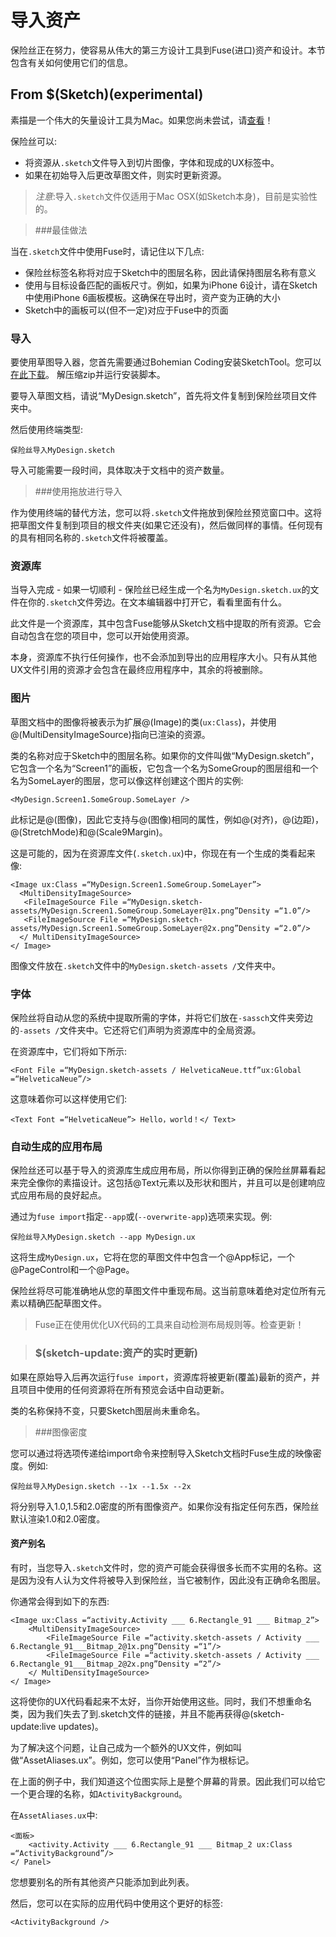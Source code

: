 # 导入资产

保险丝正在努力，使容易从伟大的第三方设计工具到Fuse(进口)资产和设计。本节包含有关如何使用它们的信息。

## From $(Sketch)(experimental)

素描是一个伟大的矢量设计工具为Mac。如果您尚未尝试，请<a href="https://www.sketchapp.com">查看</a>！

保险丝可以:

* 将资源从`.sketch`文件导入到切片图像，字体和现成的UX标签中。
* 如果在初始导入后更改草图文件，则实时更新资源。


> *注意*:导入`.sketch`文件仅适用于Mac OSX(如Sketch本身)，目前是实验性的。

> ###最佳做法

当在`.sketch`文件中使用Fuse时，请记住以下几点:


* 保险丝标签名称将对应于Sketch中的图层名称，因此请保持图层名称有意义
* 使用与目标设备匹配的画板尺寸。例如，如果为iPhone 6设计，请在Sketch中使用iPhone 6画板模板。这确保在导出时，资产变为正确的大小
* Sk​​etch中的画板可以(但不一定)对应于Fuse中的页面


### 导入

要使用草图导入器，您首先需要通过Bohemian Coding安装SketchTool。您可以<a href="https://bohemiancoding.com/sketch/tool/">在此下载</a>。
解压缩zip并运行安装脚本。

要导入草图文档，请说“MyDesign.sketch”，首先将文件复制到保险丝项目文件夹中。

然后使用终端类型:

	保险丝导入MyDesign.sketch

导入可能需要一段时间，具体取决于文档中的资产数量。

> ###使用拖放进行导入

作为使用终端的替代方法，您可以将`.sketch`文件拖放到保险丝预览窗口中。这将把草图文件复制到项目的根文件夹(如果它还没有)，然后做同样的事情。任何现有的具有相同名称的`.sketch`文件将被覆盖。

### 资源库 

当导入完成 - 如果一切顺利 - 保险丝已经生成一个名为`MyDesign.sketch.ux`的文件在你的`.sketch`文件旁边。在文本编辑器中打开它，看看里面有什么。

此文件是一个资源库，其中包含Fuse能够从Sketch文档中提取的所有资源。它会自动包含在您的项目中，您可以开始使用资源。

本身，资源库不执行任何操作，也不会添加到导出的应用程序大小。只有从其他UX文件引用的资源才会包含在最终应用程序中，其余的将被删除。


### 图片

草图文档中的图像将被表示为扩展@(Image)的类(`ux:Class`)，并使用@(MultiDensityImageSource)指向已渲染的资源。

类的名称对应于Sketch中的图层名称。如果你的文件叫做“MyDesign.sketch”，它包含一个名为“Screen1”的画板，它包含一个名为SomeGroup的图层组和一个名为SomeLayer的图层，您可以像这样创建这个图片的实例:

	<MyDesign.Screen1.SomeGroup.SomeLayer />

此标记是@(图像)，因此它支持与@(图像)相同的属性，例如@(对齐)，@(边距)，@(StretchMode)和@(Scale9Margin)。

这是可能的，因为在资源库文件(`.sketch.ux`)中，你现在有一个生成的类看起来像:

	<Image ux:Class =“MyDesign.Screen1.SomeGroup.SomeLayer”>
	  <MultiDensityImageSource>
	   <FileImageSource File =“MyDesign.sketch-assets/MyDesign.Screen1.SomeGroup.SomeLayer@1x.png”Density =“1.0”/>
	   <FileImageSource File =“MyDesign.sketch-assets/MyDesign.Screen1.SomeGroup.SomeLayer@2x.png”Density =“2.0”/>
	  </ MultiDensityImageSource>
	</ Image>

图像文件放在`.sketch`文件中的`MyDesign.sketch-assets /`文件夹中。

### 字体

保险丝将自动从您的系统中提取所需的字体，并将它们放在`-sassch`文件夹旁边的`-assets /`文件夹中。它还将它们声明为资源库中的全局资源。

在资源库中，它们将如下所示:

	<Font File =“MyDesign.sketch-assets / HelveticaNeue.ttf”ux:Global =“HelveticaNeue”/>

这意味着你可以这样使用它们:

	<Text Font =“HelveticaNeue”> Hello，world！</ Text>



### 自动生成的应用布局

保险丝还可以基于导入的资源库生成应用布局，所以你得到正确的保险丝屏幕看起来完全像你的素描设计。这包括@Text元素以及形状和图片，并且可以是创建响应式应用布局的良好起点。

通过为`fuse import`指定`--app`或(`--overwrite-app`)选项来实现。例:

	保险丝导入MyDesign.sketch --app MyDesign.ux

这将生成`MyDesign.ux`，它将在您的草图文件中包含一个@App标记，一个@PageControl和一个@Page。

保险丝将尽可能准确地从您的草图文件中重现布局。这当前意味着绝对定位所有元素以精确匹配草图文件。

> Fuse正在使用优化UX代码的工具来自动检测布局规则等。检查更新！

> ### $(sketch-update:资产的实时更新)

如果在原始导入后再次运行`fuse import`，资源库将被更新(覆盖)最新的资产，并且项目中使用的任何资源将在所有预览会话中自动更新。

类的名称保持不变，只要Sketch图层尚未重命名。

> ###图像密度

您可以通过将选项传递给import命令来控制导入Sketch文档时Fuse生成的映像密度。例如:

	保险丝导入MyDesign.sketch --1x --1.5x --2x

将分别导入1.0,1.5和2.0密度的所有图像资产。如果你没有指定任何东西，保险丝默认渲染1.0和2.0密度。

#### 资产别名

有时，当您导入`.sketch`文件时，您的资产可能会获得很多长而不实用的名称。这是因为没有人认为文件将被导入到保险丝，当它被制作，因此没有正确命名图层。

你通常会得到如下的东西:

	<Image ux:Class =“activity.Activity ___ 6.Rectangle_91 ___ Bitmap_2”>
		<MultiDensityImageSource>
			<FileImageSource File =“activity.sketch-assets / Activity ___ 6.Rectangle_91___Bitmap_2@1x.png”Density =“1”/>
			<FileImageSource File =“activity.sketch-assets / Activity ___ 6.Rectangle_91___Bitmap_2@2x.png”Density =“2”/>
		</ MultiDensityImageSource>
	</ Image>

这将使你的UX代码看起来不太好，当你开始使用这些。同时，我们不想重命名类，因为我们失去了到.sketch文件的链接，并且不能再获得@(sketch-update:live updates)。

为了解决这个问题，让自己成为一个额外的UX文件，例如叫做“AssetAliases.ux”。例如，您可以使用“Panel”作为根标记。

在上面的例子中，我们知道这个位图实际上是整个屏幕的背景。因此我们可以给它一个更合理的名称，如`ActivityBackground`。

在`AssetAliases.ux`中:

	<面板>
		<activity.Activity ___ 6.Rectangle_91 ___ Bitmap_2 ux:Class =“ActivityBackground”/>
	</ Panel>

您想要别名的所有其他资产只能添加到此列表。

然后，您可以在实际的应用代码中使用这个更好的标签:

	<ActivityBackground />

